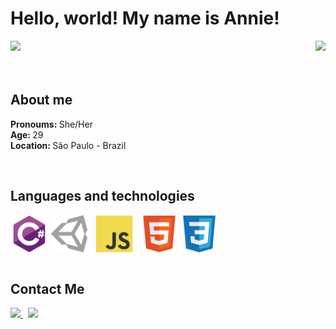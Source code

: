 ### <h1> Hello, world! My name is Annie! </h1>

<div>
  <img  height="180em" src="https://github-readme-stats.vercel.app/api?username=AnnieAlves&layout=compact&langs_count=16&theme=midnight-purple"/>
  <img align="right" height="180em" src="https://github-readme-stats.vercel.app/api/top-langs/?username=AnnieAlves&layout=compact&langs_count=16&theme=midnight-purple"/>
</div>
<br>
<br>

<section align:"center">
<div>
  <h2> About me </h2>
    <p><strong>Pronoums: </strong> She/Her <br>
    <strong>Age: </strong> 29 <br>
    <strong>Location: </strong> São Paulo - Brazil
    </p>
    <br>
  </div>
  <h2> Languages and technologies </h2>
    <div>
      <img align="center" height="60" alt="csharp-icon"  src="https://raw.githubusercontent.com/devicons/devicon/master/icons/csharp/csharp-original.svg"> 
      <img align="center" height="60" alt="Unity-icon"  src="https://raw.githubusercontent.com/AnnieAlves/devicon/master/icons/unity/unity-original.svg"> &nbsp;
      <img align="center" height="60" alt="js-icon"  src="https://raw.githubusercontent.com/devicons/devicon/master/icons/javascript/javascript-original.svg"> &nbsp;
      <img align="center" height="60" alt="html-icon" src="https://raw.githubusercontent.com/devicons/devicon/master/icons/html5/html5-original.svg"> 
      <img align="center" height="60"  alt="css-icon" src="https://raw.githubusercontent.com/devicons/devicon/master/icons/css3/css3-original.svg"> 
    </div>
    <br>
    
  <h2> Contact Me </h2>
    <div>
      <a href = "mailto: annie.a.alves@gmal.com">
        <img height="50" src="https://raw.githubusercontent.com/gauravghongde/social-icons/master/SVG/Color/Gmail.svg">
      </a> &nbsp;
      <a href = "https://www.linkedin.com/in/annie-alves/">
        <img height="50" src="https://raw.githubusercontent.com/gauravghongde/social-icons/master/SVG/Color/LinkedIN.svg">
      </a>
  </div> 
</section>

